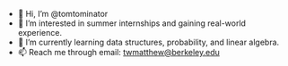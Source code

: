 - 👋 Hi, I’m @tomtominator
- 👀 I’m interested in summer internships and gaining real-world experience.
- 🌱 I’m currently learning data structures, probability, and linear algebra.
- 📫 Reach me through email: twmatthew@berkeley.edu

<!---
tomtominator/tomtominator is a ✨ special ✨ repository because its `README.md` (this file) appears on your GitHub profile.
You can click the Preview link to take a look at your changes.
--->
